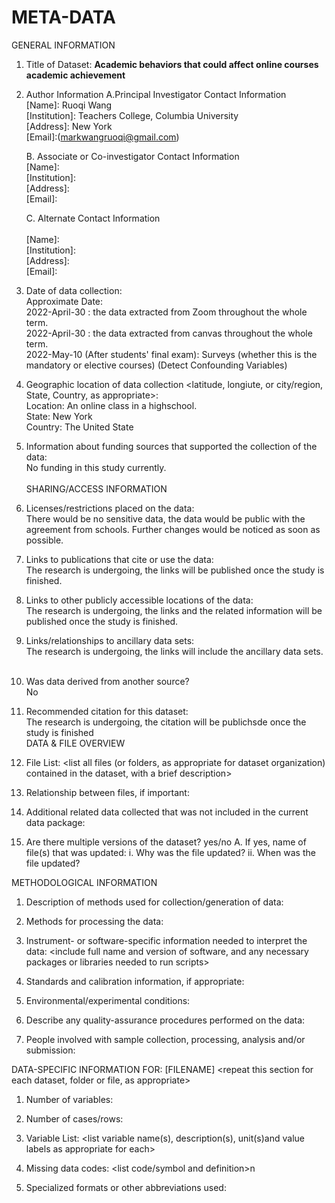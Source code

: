 # META-DATA
GENERAL INFORMATION

1. Title of Dataset: **Academic behaviors that could affect online courses academic achievement** 

2. Author Information
	A.Principal Investigator Contact Information\
		[Name]: Ruoqi Wang\
		[Institution]: Teachers College, Columbia University\
		[Address]: New York\
		[Email]:(markwangruoqi@gmail.com)

	B. Associate or Co-investigator Contact Information\
		[Name]:
		<br />
		[Institution]: 
		<br />
		[Address]: 
		<br />
		[Email]:
		<br />

	C. Alternate Contact Information <br />
	<br />
		[Name]: 
		<br />
		[Institution]:
		<br />
		[Address]: 
		<br />
		[Email]:
		<br />

3. Date of data collection: 
		<br />
		Approximate Date: 
		<br />
		2022-April-30 : the data extracted from Zoom throughout the whole term.
		<br />
		2022-April-30 : the data extracted from canvas throughout the whole term.
		<br />
		2022-May-10 (After students' final exam): Surveys (whether this is the mandatory or elective courses) (Detect Confounding Variables)
	
	

4. Geographic location of data collection <latitude, longiute, or city/region, State, Country, as appropriate>:
		<br />
		Location: An online class in a highschool. 
		<br />
		State: New York 
		<br />
		Country: The United State
		<br />	
		
5. Information about funding sources that supported the collection of the data:
		<br />
		No funding in this study currently.  
		<br />
SHARING/ACCESS INFORMATION

1. Licenses/restrictions placed on the data: 
	<br />
	There would be no sensitive data, the data would be public with the agreement from schools. Further changes would be noticed as soon as possible. 
	<br />
2. Links to publications that cite or use the data:
 	<br />
	The research is undergoing, the links will be published once the study is finished. 
	<br />
3. Links to other publicly accessible locations of the data: 
	<br />
	The research is undergoing, the links and the related information will be published once the study is finished. 
	<br />
4. Links/relationships to ancillary data sets: 
	<br />
	The research is undergoing, the links will include the ancillary data sets.  
	<br />
5. Was data derived from another source?
	<br />
	No
	<br />
6. Recommended citation for this dataset:
	<br />
	The research is undergoing, the citation will be publichsde once the study is finished 
	<br />
DATA & FILE OVERVIEW

1. File List: 
<list all files (or folders, as appropriate for dataset organization) contained in the dataset, with a brief description>

2. Relationship between files, if important: 

3. Additional related data collected that was not included in the current data package: 

4. Are there multiple versions of the dataset? yes/no
	A. If yes, name of file(s) that was updated: 
		i. Why was the file updated? 
		ii. When was the file updated? 


METHODOLOGICAL INFORMATION

1. Description of methods used for collection/generation of data: 
<Include links or references to publications or other documentation containing experimental design or protocols used in data collection>

2. Methods for processing the data: 
<describe how the submitted data were generated from the raw or collected data>


3. Instrument- or software-specific information needed to interpret the data: 
<include full name and version of software, and any necessary packages or libraries needed to run scripts>

4. Standards and calibration information, if appropriate: 

5. Environmental/experimental conditions: 

6. Describe any quality-assurance procedures performed on the data: 

7. People involved with sample collection, processing, analysis and/or submission: 


DATA-SPECIFIC INFORMATION FOR: [FILENAME]
<repeat this section for each dataset, folder or file, as appropriate>

1. Number of variables: 

2. Number of cases/rows: 

3. Variable List: 
<list variable name(s), description(s), unit(s)and value labels as appropriate for each>

4. Missing data codes: 
<list code/symbol and definition>n

5. Specialized formats or other abbreviations used: 
